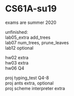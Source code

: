 # CS61A-su19
exams are summer 2020  
  
unfinished:  
lab05_extra add_trees  
lab07 num_trees, prune_leaves  
lab12 optional  
  
hw02 extra  
hw03 extra  
hw06 Q4  
  
proj typing_test Q4-8  
proj ants extra, optional  
proj scheme interpreter extra  
